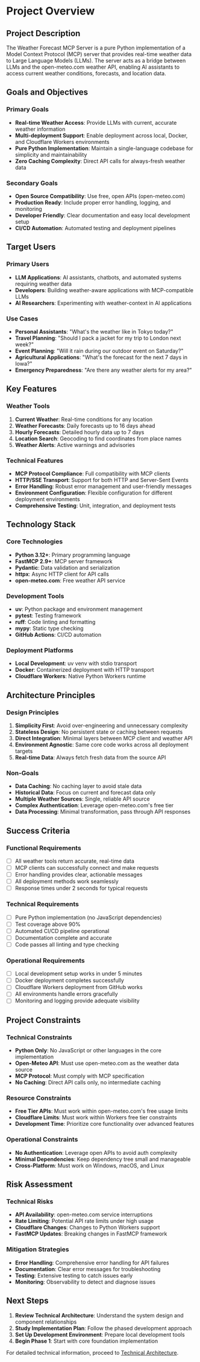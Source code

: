 # Project Overview

## Project Description

The Weather Forecast MCP Server is a pure Python implementation of a Model Context Protocol (MCP) server that provides real-time weather data to Large Language Models (LLMs). The server acts as a bridge between LLMs and the open-meteo.com weather API, enabling AI assistants to access current weather conditions, forecasts, and location data.

## Goals and Objectives

### Primary Goals
- **Real-time Weather Access**: Provide LLMs with current, accurate weather information
- **Multi-deployment Support**: Enable deployment across local, Docker, and Cloudflare Workers environments
- **Pure Python Implementation**: Maintain a single-language codebase for simplicity and maintainability
- **Zero Caching Complexity**: Direct API calls for always-fresh weather data

### Secondary Goals
- **Open Source Compatibility**: Use free, open APIs (open-meteo.com)
- **Production Ready**: Include proper error handling, logging, and monitoring
- **Developer Friendly**: Clear documentation and easy local development setup
- **CI/CD Automation**: Automated testing and deployment pipelines

## Target Users

### Primary Users
- **LLM Applications**: AI assistants, chatbots, and automated systems requiring weather data
- **Developers**: Building weather-aware applications with MCP-compatible LLMs
- **AI Researchers**: Experimenting with weather-context in AI applications

### Use Cases
- **Personal Assistants**: "What's the weather like in Tokyo today?"
- **Travel Planning**: "Should I pack a jacket for my trip to London next week?"
- **Event Planning**: "Will it rain during our outdoor event on Saturday?"
- **Agricultural Applications**: "What's the forecast for the next 7 days in Iowa?"
- **Emergency Preparedness**: "Are there any weather alerts for my area?"

## Key Features

### Weather Tools
1. **Current Weather**: Real-time conditions for any location
2. **Weather Forecasts**: Daily forecasts up to 16 days ahead
3. **Hourly Forecasts**: Detailed hourly data up to 7 days
4. **Location Search**: Geocoding to find coordinates from place names
5. **Weather Alerts**: Active warnings and advisories

### Technical Features
- **MCP Protocol Compliance**: Full compatibility with MCP clients
- **HTTP/SSE Transport**: Support for both HTTP and Server-Sent Events
- **Error Handling**: Robust error management and user-friendly messages
- **Environment Configuration**: Flexible configuration for different deployment environments
- **Comprehensive Testing**: Unit, integration, and deployment tests

## Technology Stack

### Core Technologies
- **Python 3.12+**: Primary programming language
- **FastMCP 2.9+**: MCP server framework
- **Pydantic**: Data validation and serialization
- **httpx**: Async HTTP client for API calls
- **open-meteo.com**: Free weather API service

### Development Tools
- **uv**: Python package and environment management
- **pytest**: Testing framework
- **ruff**: Code linting and formatting
- **mypy**: Static type checking
- **GitHub Actions**: CI/CD automation

### Deployment Platforms
- **Local Development**: uv venv with stdio transport
- **Docker**: Containerized deployment with HTTP transport
- **Cloudflare Workers**: Native Python Workers runtime

## Architecture Principles

### Design Principles
1. **Simplicity First**: Avoid over-engineering and unnecessary complexity
2. **Stateless Design**: No persistent state or caching between requests
3. **Direct Integration**: Minimal layers between MCP client and weather API
4. **Environment Agnostic**: Same core code works across all deployment targets
5. **Real-time Data**: Always fetch fresh data from the source API

### Non-Goals
- **Data Caching**: No caching layer to avoid stale data
- **Historical Data**: Focus on current and forecast data only
- **Multiple Weather Sources**: Single, reliable API source
- **Complex Authentication**: Leverage open-meteo.com's free tier
- **Data Processing**: Minimal transformation, pass through API responses

## Success Criteria

### Functional Requirements
- [ ] All weather tools return accurate, real-time data
- [ ] MCP clients can successfully connect and make requests
- [ ] Error handling provides clear, actionable messages
- [ ] All deployment methods work seamlessly
- [ ] Response times under 2 seconds for typical requests

### Technical Requirements
- [ ] Pure Python implementation (no JavaScript dependencies)
- [ ] Test coverage above 90%
- [ ] Automated CI/CD pipeline operational
- [ ] Documentation complete and accurate
- [ ] Code passes all linting and type checking

### Operational Requirements
- [ ] Local development setup works in under 5 minutes
- [ ] Docker deployment completes successfully
- [ ] Cloudflare Workers deployment from GitHub works
- [ ] All environments handle errors gracefully
- [ ] Monitoring and logging provide adequate visibility

## Project Constraints

### Technical Constraints
- **Python Only**: No JavaScript or other languages in the core implementation
- **Open-Meteo API**: Must use open-meteo.com as the weather data source
- **MCP Protocol**: Must comply with MCP specification
- **No Caching**: Direct API calls only, no intermediate caching

### Resource Constraints
- **Free Tier APIs**: Must work within open-meteo.com's free usage limits
- **Cloudflare Limits**: Must work within Workers free tier constraints
- **Development Time**: Prioritize core functionality over advanced features

### Operational Constraints
- **No Authentication**: Leverage open APIs to avoid auth complexity
- **Minimal Dependencies**: Keep dependency tree small and manageable
- **Cross-Platform**: Must work on Windows, macOS, and Linux

## Risk Assessment

### Technical Risks
- **API Availability**: open-meteo.com service interruptions
- **Rate Limiting**: Potential API rate limits under high usage
- **Cloudflare Changes**: Changes to Python Workers support
- **FastMCP Updates**: Breaking changes in FastMCP framework

### Mitigation Strategies
- **Error Handling**: Comprehensive error handling for API failures
- **Documentation**: Clear error messages for troubleshooting
- **Testing**: Extensive testing to catch issues early
- **Monitoring**: Observability to detect and diagnose issues

## Next Steps

1. **Review Technical Architecture**: Understand the system design and component relationships
2. **Study Implementation Plan**: Follow the phased development approach
3. **Set Up Development Environment**: Prepare local development tools
4. **Begin Phase 1**: Start with core foundation implementation

For detailed technical information, proceed to [Technical Architecture](./02-technical-architecture.md).